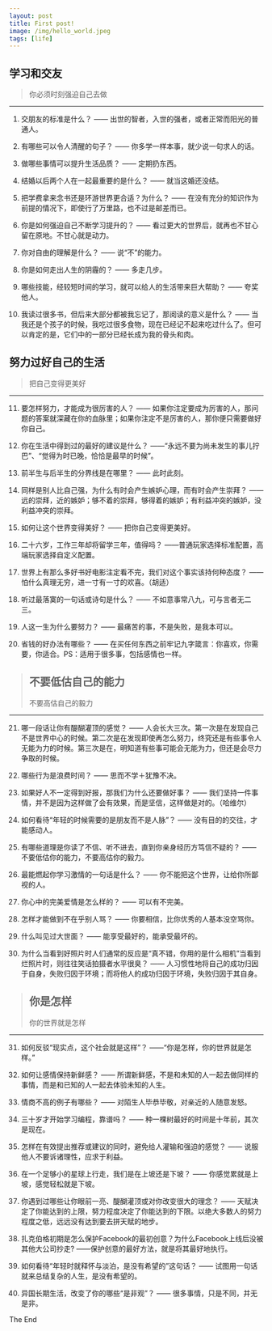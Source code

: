 ```yaml
---
layout: post
title: First post!
image: /img/hello_world.jpeg
tags: [life]
---
```


## 学习和交友
 > 你必须时刻强迫自己去做

---

1. 交朋友的标准是什么？
—— 出世的智者，入世的强者，或者正常而阳光的普通人。

2. 有哪些可以令人清醒的句子？
—— 你多学一样本事，就少说一句求人的话。

3. 做哪些事情可以提升生活品质？
—— 定期扔东西。

4. 结婚以后两个人在一起最重要的是什么？
—— 就当这婚还没结。

5. 把学费拿来念书还是环游世界更合适？为什么？
—— 在没有充分的知识作为前提的情况下，即使行了万里路，也不过是邮差而已。

6. 你是如何强迫自己不断学习提升的？
—— 看过更大的世界后，就再也不甘心留在原地。不甘心就是动力。

7. 你对自由的理解是什么？
—— 说“不”的能力。

8. 你是如何走出人生的阴霾的？
—— 多走几步。

9. 哪些技能，经较短时间的学习，就可以给人的生活带来巨大帮助？
—— 夸奖他人。

10. 我读过很多书，但后来大部分都被我忘记了，那阅读的意义是什么？
—— 当我还是个孩子的时候，我吃过很多食物，现在已经记不起来吃过什么了。但可以肯定的是，它们中的一部分已经长成为我的骨头和肉。




## 努力过好自己的生活
> 把自己变得更美好

---

11. 要怎样努力，才能成为很厉害的人？
—— 如果你注定要成为厉害的人，那问题的答案就深藏在你的血脉里；如果你注定不是厉害的人，那你便只需要做好你自己。

12. 你在生活中得到过的最好的建议是什么？
——“永远不要为尚未发生的事儿拧巴”、“觉得为时已晚，恰恰是最早的时候”。

13. 前半生与后半生的分界线是在哪里？
—— 此时此刻。

14. 同样是别人比自己强，为什么有时会产生嫉妒心理，而有时会产生崇拜？
—— 远的崇拜，近的嫉妒；够不着的崇拜，够得着的嫉妒；有利益冲突的嫉妒，没利益冲突的崇拜。

15. 如何让这个世界变得美好？
—— 把你自己变得更美好。

16. 二十六岁，工作三年却将留学三年，值得吗？
——普通玩家选择标准配置，高端玩家选择自定义配置。

17. 世界上有那么多好书好电影注定看不完，我们对这个事实该持何种态度？
—— 怕什么真理无穷，进一寸有一寸的欢喜。（胡适） 

18. 听过最落寞的一句话或诗句是什么？
—— 不如意事常八九，可与言者无二三。

19. 人这一生为什么要努力？
—— 最痛苦的事，不是失败，是我本可以。

20. 省钱的好办法有哪些？
—— 在买任何东西之前牢记九字箴言：你喜欢，你需要，你适合。PS：适用于很多事，包括感情也一样。




> ## 不要低估自己的能力
> 不要高估自己的毅力

---

21. 哪一段话让你有醍醐灌顶的感觉？
—— 人会长大三次。第一次是在发现自己不是世界中心的时候。第二次是在发现即使再怎么努力，终究还是有些事令人无能为力的时候。第三次是在，明知道有些事可能会无能为力，但还是会尽力争取的时候。

22. 哪些行为是浪费时间？
—— 思而不学＋犹豫不决。

23. 如果好人不一定得到好报，那我们为什么还要做好事？
—— 我们坚持一件事情，并不是因为这样做了会有效果，而是坚信，这样做是对的。（哈维尔）

24. 如何看待“年轻的时候需要的是朋友而不是人脉”？
—— 没有目的的交往，才能感动人。

25. 有哪些道理是你读了不信、听不进去，直到你亲身经历方笃信不疑的？
—— 不要低估你的能力，不要高估你的毅力。

26. 最能燃起你学习激情的一句话是什么？
—— 你不能把这个世界，让给你所鄙视的人。

27. 你心中的完美爱情是怎么样的？
—— 可以有不完美。

28. 怎样才能做到不在乎别人骂？
—— 你要相信，比你优秀的人基本没空骂你。

29. 什么叫见过大世面？
—— 能享受最好的，能承受最坏的。

30. 为什么当看到好照片时人们通常的反应是“真不错，你用的是什么相机”当看到烂照片时，则往往笑话拍摄者水平很臭？
—— 人习惯性地将自己的成功归因于自身，失败归因于环境；而将他人的成功归因于环境，失败归因于其自身。




> ## 你是怎样
> 你的世界就是怎样

---

31. 如何反驳“现实点，这个社会就是这样”？
——“你是怎样，你的世界就是怎样。”

32. 如何让感情保持新鲜感？
—— 所谓新鲜感，不是和未知的人一起去做同样的事情，而是和已知的人一起去体验未知的人生。

33. 情商不高的例子有哪些？
—— 对陌生人毕恭毕敬，对亲近的人随意发怒。

34. 三十岁才开始学习编程，靠谱吗？
—— 种一棵树最好的时间是十年前，其次是现在。

35. 怎样在有效提出推荐或建议的同时，避免给人灌输和强迫的感觉？
—— 说服他人不要诉诸理性，应求于利益。

36. 在一个足够小的星球上行走，我们是在上坡还是下坡？
—— 你感觉累就是上坡，感觉轻松就是下坡。

37. 你遇到过哪些让你眼前一亮、醍醐灌顶或对你改变很大的理念？
—— 天赋决定了你能达到的上限，努力程度决定了你能达到的下限。以绝大多数人的努力程度之低，远远没有达到要去拼天赋的地步。

38. 扎克伯格初期是怎么保护Facebook的最初创意？为什么Facebook上线后没被其他大公司抄走?
——保护创意的最好方法，就是将其最好地执行。

39. 如何看待“年轻时就释怀与淡泊，是没有希望的”这句话？
—— 试图用一句话就来总结复杂的人生，是没有希望的。

40. 异国长期生活，改变了你的哪些“是非观”？
—— 很多事情，只是不同，并无是非。

The End